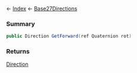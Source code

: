 ← [Index](Api-Index) ← [Base27Directions](VRageMath.Base27Directions)

### Summary

```csharp
public Direction GetForward(ref Quaternion rot)
```

### Returns

[Direction](VRageMath.Base27Directions+Direction)

